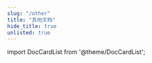 ```yaml
---
slug: "/other"
title: "其他文档"
hide_title: true
unlisted: true
---
```


import DocCardList from '@theme/DocCardList';

<DocCardList />
